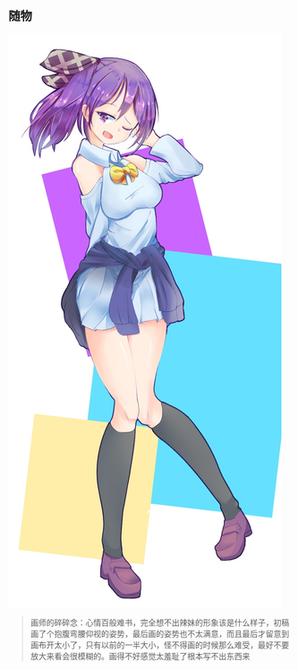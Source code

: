 ## 随物

![](./随物_low.jpg)

> 画师的碎碎念：心情百般难书，完全想不出辣妹的形象该是什么样子，初稿画了个抱腹弯腰仰视的姿势，最后画的姿势也不太满意，而且最后才留意到画布开太小了，只有以前的一半大小，怪不得画的时候那么难受，最好不要放大来看会很模糊的。画得不好感觉太羞耻了根本写不出东西来
